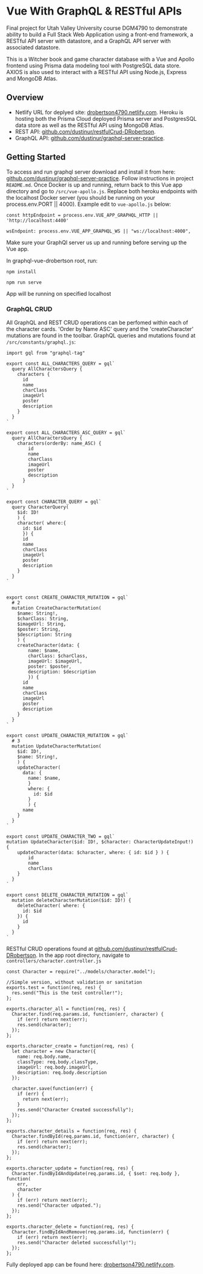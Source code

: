 # Vue With GraphQL & RESTful APIs

Final project for Utah Valley University course DGM4790 to demonstrate ability to build a Full Stack Web Application using a front-end framework, a RESTful API server with datastore, and a GraphQL API server with associated datastore.

This is a Witcher book and game character database with a Vue and Apollo frontend using Prisma data modeling tool with PostgreSQL data store. AXIOS is also used to interact with a RESTful API using Node.js, Express and MongoDB Atlas.

## Overview
- Netlify URL for deplyed site: [drobertson4790.netlify.com](https://drobertson4790.netlify.com/). Heroku is hosting both the Prisma Cloud deployed Prisma server and PostgresSQL data store as well as the RESTful API using MongoDB Atlas.
- REST API: [github.com/dustinur/restfulCrud-DRobertson](https://github.com/dustinur/restfulCrud-DRobertson).
- GraphQL API: [github.com/dustinur/graphql-server-practice](https://github.com/dustinur/graphql-server-practice).

## Getting Started

To access and run graphql server download and install it from here: [github.com/dustinur/graphql-server-practice](https://github.com/dustinur/graphql-server-practice). 
Follow instructions in project `README.md`. 
Once Docker is up and running, return back to this Vue app directory and go to `/src/vue-apollo.js`. 
Replace both heroku endpoints with the localhost Docker server (you should be running on your process.env.PORT || 4000). Example edit to `vue-apollo.js` below:
```
const httpEndpoint = process.env.VUE_APP_GRAPHQL_HTTP || 'http://localhost:4400'

wsEndpoint: process.env.VUE_APP_GRAPHQL_WS || "ws://localhost:4000",
```

Make sure your GraphQl server us up and running before serving up the Vue app.

In graphql-vue-drobertson root, run:

```
npm install

npm run serve
```
App will be running on specified localhost


### GraphQL CRUD

All GraphQL and REST CRUD operations can be perfomed within each of the character cards. 'Order by Name ASC' query and the 'createCharacter' mutations are found in the toolbar. GraphQL queries and mutations found at `/src/constants/graphql.js`:
```
import gql from "graphql-tag"

export const ALL_CHARACTERS_QUERY = gql`
  query AllCharactersQuery {
    characters {
      id
      name
      charClass
      imageUrl
      poster
      description
    }
  }
`

export const ALL_CHARACTERS_ASC_QUERY = gql`
  query AllCharactersQuery {
    characters(orderBy: name_ASC) {
        id
        name
        charClass
        imageUrl
        poster
        description
      }
  }
`

export const CHARACTER_QUERY = gql`
  query CharacterQuery(
    $id: ID!
    ) {
    character( where:{ 
      id: $id
      }) {
      id
      name
      charClass
      imageUrl
      poster
      description
    }
  }
`


export const CREATE_CHARACTER_MUTATION = gql`
  # 2
  mutation CreateCharacterMutation(
    $name: String!,
    $charClass: String,
    $imageUrl: String,
    $poster: String,
    $description: String
    ) {
    createCharacter(data: {
        name: $name,
        charClass: $charClass,
        imageUrl: $imageUrl,
        poster: $poster,
        description: $description
        }) {
      id
      name
      charClass
      imageUrl
      poster
      description
    }
  }
`

export const UPDATE_CHARACTER_MUTATION = gql`
  # 3
  mutation UpdateCharacterMutation(
    $id: ID!,
    $name: String!,
    ) {
    updateCharacter(
      data: {
        name: $name,
        }
        where: {
          id: $id
        }
        ) {
      name
    }
  }
`

export const UPDATE_CHARACTER_TWO = gql`
mutation UpdateCharacter($id: ID!, $character: CharacterUpdateInput!) {
    updateCharacter(data: $character, where: { id: $id } ) {
        id
        name
        charClass
    }
  }
`

export const DELETE_CHARACTER_MUTATION = gql`
  mutation deleteCharacterMutation($id: ID!) {
    deleteCharacter( where: { 
      id: $id
    }) {
      id
    }
  }
`
```

RESTful CRUD operations found at [github.com/dustinur/restfulCrud-DRobertson](https://github.com/dustinur/restfulCrud-DRobertson). In the app root directory, navigate to `controllers/character.controller.js`


```
const Character = require("../models/character.model");

//Simple version, without validation or sanitation
exports.test = function(req, res) {
  res.send("This is the test controller!");
};

exports.character_all = function(req, res) {
  Character.find(req.params.id, function(err, character) {
    if (err) return next(err);
    res.send(character);
  });
};

exports.character_create = function(req, res) {
  let character = new Character({
    name: req.body.name,
    classType: req.body.classType,
    imageUrl: req.body.imageUrl,
    description: req.body.description
  });

  character.save(function(err) {
    if (err) {
      return next(err);
    }
    res.send("Character Created successfully");
  });
};

exports.character_details = function(req, res) {
  Character.findById(req.params.id, function(err, character) {
    if (err) return next(err);
    res.send(character);
  });
};

exports.character_update = function(req, res) {
  Character.findByIdAndUpdate(req.params.id, { $set: req.body }, function(
    err,
    character
  ) {
    if (err) return next(err);
    res.send("Character udpated.");
  });
};

exports.character_delete = function(req, res) {
  Character.findByIdAndRemove(req.params.id, function(err) {
    if (err) return next(err);
    res.send("Character deleted successfully!");
  });
};

```

Fully deployed app can be found here: [drobertson4790.netlify.com](https://drobertson4790.netlify.com/). 
